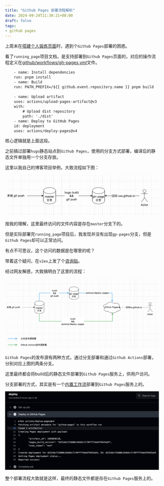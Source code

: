 ```yaml
---
title: "Github Pages 部署流程解析"
date: 2024-09-24T21:30:21+08:00
draft: false
tags:
- github pages
---
```


上周末在[搭建个人锻炼页面](https://liudon.com/posts/building-a-workout-page/)时，遇到个`Github Pages`部署的困惑。

看了`running_page`项目文档，是支持部署到`Github Pages`页面的，对应的操作流程定义在[github/workflows/gh-pages.yml](https://github.com/yihong0618/running_page/blob/master/.github/workflows/gh-pages.yml)文件。

```
    - name: Install dependencies
    run: pnpm install
    - name: Build
    run: PATH_PREFIX=/${{ github.event.repository.name }} pnpm build

    - name: Upload artifact
    uses: actions/upload-pages-artifact@v3
    with:
        # Upload dist repository
        path: './dist'
    - name: Deploy to GitHub Pages
    id: deployment
    uses: actions/deploy-pages@v4
```

核心逻辑就是上面这段。

之前搞过部署`hugo`静态站点到`Github Pages`，使用的分支方式部署，编译后的静态文件单独用一个分支存放。

这里以我自己的博客项目举例，大致流程如下图：

![github-pages-deploy-flow](20240924-214938.png)

按我的理解，这里最终访问的文件内容是存在`master`分支下的。

但是实际部署完`running_page`项目后，我发现并没有出现`gp-pages`分支，但是`Github Pages`却可以正常访问。

有点不可思议，这个访问的数据是在哪里的呢？

带着这个疑问，在`v2ex`上发了个[咨询贴](https://www.v2ex.com/t/1074875)。

经过网友解惑，大致搞明白了这里的流程：

![github-pages-deploy-flow](20240924-215958.png)

`Github Pages`的发布源有两种方式，通过分支部署和通过`Github Actions`部署，分别对应上图的两条分支。

这里最终都会将build后的静态文件部署到`Github Pages`服务上，供用户访问。

分支部署的方式，其实是有一个[内置工作流](https://github.com/Liudon/liudon.github.io/actions/workflows/pages/pages-build-deployment)部署到`Github Pages`服务上的。

![](20240924-220607.png)

整个部署流程大致就是这样，最终的静态文件都是存在`Github Pages`服务上的。